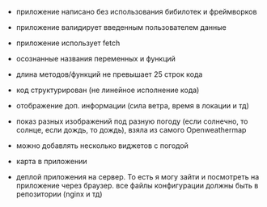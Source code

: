 - приложение написано без использования бибилотек и фреймворков
- приложение валидирует введенным пользователем данные
- приложение использует fetch


- осознанные названия переменных и функций
- длина методов/функций не превышает 25 строк кода
- код структурирован (не линейное исполнение кода)


- отображение доп. информации (сила ветра, время в локации и тд)
- показ разных изображений под разную погоду (если солнечно, то солнце, если дождь, то дождь), взяла из самого Openweathermap


- можно добавлять несколько виджетов с погодой
- карта в приложении


- деплой приложения на сервер. То есть я могу зайти и посмотреть на приложение через браузер. все файлы конфигурации должны быть в репозитории (nginx и тд)
